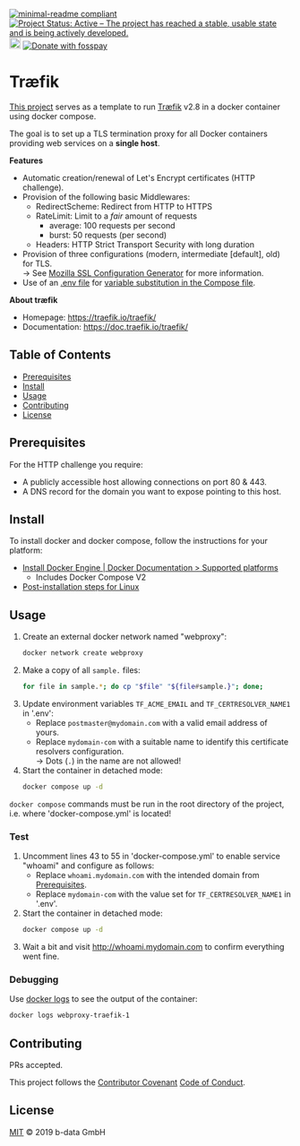 [![minimal-readme compliant](https://img.shields.io/badge/readme%20style-minimal-brightgreen.svg)](https://github.com/RichardLitt/standard-readme/blob/master/example-readmes/minimal-readme.md) [![Project Status: Active – The project has reached a stable, usable state and is being actively developed.](https://www.repostatus.org/badges/latest/active.svg)](https://www.repostatus.org/#active) <a href="https://liberapay.com/benz0li/donate"><img src="https://liberapay.com/assets/widgets/donate.svg" alt="Donate using Liberapay" height="20"></a> <a href="https://benz0li.b-data.io/donate?project=2"><img src="https://benz0li.b-data.io/donate/static/donate-with-fosspay.png" alt="Donate with fosspay"></a>

# Træfik

[This project](https://gitlab.com/b-data/docker/deployments/traefik) serves as
a template to run [Træfik](https://hub.docker.com/_/traefik) v2.8 in a docker
container using docker compose.

The goal is to set up a TLS termination proxy for all Docker containers
providing web services on a **single host**.

**Features**

*  Automatic creation/renewal of Let's Encrypt certificates (HTTP challenge).
*  Provision of the following basic Middlewares:
    *  RedirectScheme: Redirect from HTTP to HTTPS
    *  RateLimit: Limit to a _fair_ amount of requests
        *  average: 100 requests per second
        *  burst: 50 requests (per second)
    *  Headers: HTTP Strict Transport Security with long duration
*  Provision of three configurations (modern, intermediate [default], old) for
   TLS.  
   → See [Mozilla SSL Configuration Generator](https://ssl-config.mozilla.org)
   for more information.
*  Use of an [.env file](https://docs.docker.com/compose/env-file/) for
   [variable substitution in the Compose file](https://docs.docker.com/compose/compose-file/#variable-substitution).
   

**About træfik**

*  Homepage: https://traefik.io/traefik/
*  Documentation: https://doc.traefik.io/traefik/

## Table of Contents

*  [Prerequisites](#prerequisites)
*  [Install](#install)
*  [Usage](#usage)
*  [Contributing](#contributing)
*  [License](#license)

## Prerequisites

For the HTTP challenge you require:

*  A publicly accessible host allowing connections on port 80 & 443.
*  A DNS record for the domain you want to expose pointing to this host.

## Install

To install docker and docker compose, follow the instructions for your platform:

*  [Install Docker Engine | Docker Documentation > Supported platforms](https://docs.docker.com/engine/install/#supported-platforms)
   *  Includes Docker Compose V2
*  [Post-installation steps for Linux](https://docs.docker.com/engine/install/linux-postinstall/)

## Usage

1.  Create an external docker network named "webproxy":  
    ```bash
    docker network create webproxy
    ```
1.  Make a copy of all `sample.` files:  
    ```bash
    for file in sample.*; do cp "$file" "${file#sample.}"; done;
    ```
3.  Update environment variables `TF_ACME_EMAIL` and `TF_CERTRESOLVER_NAME1` in
    '.env':
    *  Replace `postmaster@mydomain.com` with a valid email address of yours.
    *  Replace `mydomain-com` with a suitable name to identify this certificate
       resolvers configuration.  
       → Dots (`.`) in the name are not allowed!
5.  Start the container in detached mode:  
    ```bash
    docker compose up -d
    ```

`docker compose` commands must be run in the root directory of the project, i.e.
where 'docker-compose.yml' is located!

### Test

1.  Uncomment lines 43 to 55 in 'docker-compose.yml' to enable service "whoami"
    and configure as follows:
    *  Replace `whoami.mydomain.com` with the intended domain from
    [Prerequisites](#prerequisites).
    *  Replace `mydomain-com` with the value set for `TF_CERTRESOLVER_NAME1` in
    '.env'.
2.  Start the container in detached mode:  
    ```bash
    docker compose up -d
    ```
3.  Wait a bit and visit http://whoami.mydomain.com to confirm everything went
fine.

### Debugging

Use [docker logs](https://docs.docker.com/engine/reference/commandline/logs/)
to see the output of the container:

```bash
docker logs webproxy-traefik-1
```

## Contributing

PRs accepted.

This project follows the
[Contributor Covenant](https://www.contributor-covenant.org)
[Code of Conduct](CODE_OF_CONDUCT.md).

## License

[MIT](LICENSE) © 2019 b-data GmbH
